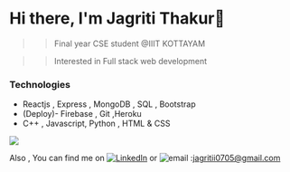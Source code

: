 # Hi there, I'm Jagriti Thakur👋

>> Final year CSE student @IIIT KOTTAYAM 

>> Interested in Full stack web development 

### Technologies

- Reactjs , Express , MongoDB , SQL , Bootstrap 
- (Deploy)- Firebase , Git ,Heroku
- C++ , Javascript, Python , HTML & CSS






<img align="center" src="https://github-readme-stats.vercel.app/api/top-langs/?username=jagriti75&layout=compact&theme=dark&show_icons=true)"/>

<!-- Actual text -->

Also , You can find me on [![LinkedIn][1.2]][1] or ![email][2.2] :jagritii0705@gmail.com


<!-- Icons -->

[1.2]: https://raw.githubusercontent.com/MartinHeinz/MartinHeinz/master/linkedin-3-16.png
[2.2]: https://img.icons8.com/material-rounded/24/000000/e-mail-folder.png

<!-- Links to your social media accounts -->

[1]: https://www.linkedin.com/in/jagriti-thakur-1777981b3/

